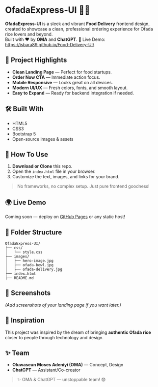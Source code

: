 # OfadaExpress-UI 🍚🚀

**OfadaExpress-UI** is a sleek and vibrant **Food Delivery** frontend design, created to showcase a clean, professional ordering experience for Ofada rice lovers and beyond.  
Built with ❤️ by **OMA** and **ChatGPT**.
🔗 Live Demo:  https://isbara89.github.io/Food-Delivery-UI/

## 🌟 Project Highlights

- **Clean Landing Page** — Perfect for food startups.
- **Order Now CTA** — Immediate action focus.
- **Mobile Responsive** — Looks great on all devices.
- **Modern UI/UX** — Fresh colors, fonts, and smooth layout.
- **Easy to Expand** — Ready for backend integration if needed.

## 🛠️ Built With

- HTML5
- CSS3
- Bootstrap 5
- Open-source images & assets

## 🚀 How To Use

1. **Download or Clone** this repo.
2. Open the `index.html` file in your browser.
3. Customize the text, images, and links for your brand.

> No frameworks, no complex setup. Just pure frontend goodness!

## 🌍 Live Demo

Coming soon — deploy on [GitHub Pages](https://pages.github.com/) or any static host!

## 📂 Folder Structure

```
OfadaExpress-UI/
├── css/
│   └── style.css
├── images/
│   ├── hero-image.jpg
│   ├── ofada-bowl.jpg
│   ├── ofada-delivery.jpg
├── index.html
├── README.md
```

## 📸 Screenshots

*(Add screenshots of your landing page if you want later.)*

## 🧠 Inspiration

This project was inspired by the dream of bringing **authentic Ofada rice** closer to people through technology and design.

## ✨ Team

- **Oluwaseun Moses Adeniyi (OMA)** — Concept, Design
- **ChatGPT** — Assistant/Co-creator

> ✨ OMA & ChatGPT — unstoppable team! 😎
